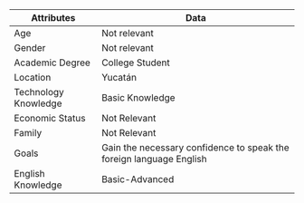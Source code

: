 
|      Attributes      |                                    Data                              |
|----------------------|----------------------------------------------------------------------|
| Age                  |                                Not relevant                          |
| Gender               |                                Not relevant                          |
| Academic Degree      |                               College Student                        |
| Location             |                                  Yucatán                             |
| Technology Knowledge |                               Basic Knowledge                        |
| Economic Status      |                                Not Relevant                          |
| Family               |                                Not Relevant                          |
| Goals                |  Gain the necessary confidence to speak the foreign language English |
| English Knowledge    |                                Basic-Advanced                        |


